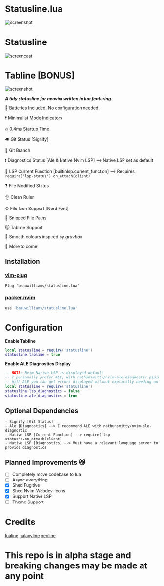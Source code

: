 
# Statusline.lua
![screenshot](https://i.ibb.co/xsJk131/Screen-Shot-2021-06-03-at-6-33-36-pm.png)

# Statusline
![screencast](https://i.ibb.co/DM0pykL/op.gif)

# Tabline [BONUS]
![screenshot](https://i.ibb.co/zhqf9nK/Screen-Shot-2021-02-09-at-2-19-10-pm.png)


***A tidy statusline for neovim written in lua featuring***

🔋 Batteries Included. No configuration needed.

🕴  Minimalist Mode Indicators

🔥 0.4ms Startup Time

👁  Git Status [Signify]

🌴 Git Branch

❗️ Diagnostics Status [Ale & Native Nvim LSP] --> Native LSP set as default

🔦 LSP Current Function [builtinlsp.current_function] --> Requires `require('lsp-status').on_attach(client)`

❓ File Modified Status

👌 Clean Ruler

⚙️  File Icon Support [Nerd Font]

🙌 Snipped File Paths

😻 Tabline Support

🎨 Smooth colours inspired by *gruvbox*

🚀 More to come!

## Installation
### [vim-plug](https://github.com/junegunn/vim-plug)
```vim
Plug 'beauwilliams/statusline.lua'
```
### [packer.nvim](https://github.com/wbthomason/packer.nvim)
```lua
use 'beauwilliams/statusline.lua'
```

# Configuration
**Enable Tabline**
```lua
local statusline = require('statusline')
statusline.tabline = true
```

**Enable ALE Diagnostics Display**
```lua
-- NOTE: Nvim Native LSP is displayed default
-- I personally prefer ALE, with nathunsmitty/nvim-ale-diagnostic piping LSP diags
-- With ALE you can get errors displayed without explicitly needing an LSP server
local statusline = require('statusline')
statusline.lsp_diagnostics = false
statusline.ale_diagnostics = true
```


## Optional Dependencies

    - Signify [Git Status]
    - Ale [Diagnostics] --> I recommend ALE with nathunsmitty/nvim-ale-diagnostic
    - Native LSP [Current Function] --> require('lsp-status').on_attach(client)
    - Native LSP [Diagnostics] --> Must have a relevant language server to provide diagnostics

## Planned Improvements 😼

- [ ] Completely move codebase to lua
- [ ] Async everything
- [x] Shed Fugitive
- [x] Shed Nvim-Webdev-Icons
- [x] Support Native LSP
- [ ] Theme Support

# Credits

[lualine](https://github.com/hoob3rt/lualine.nvim)
[galaxyline](https://github.com/glepnir/galaxyline.nvim/tree/main/lua/galaxyline)
[neoline](https://github.com/adelarsq/neoline.vim/tree/master/lua)


# This repo is in alpha stage and breaking changes may be made at any point
